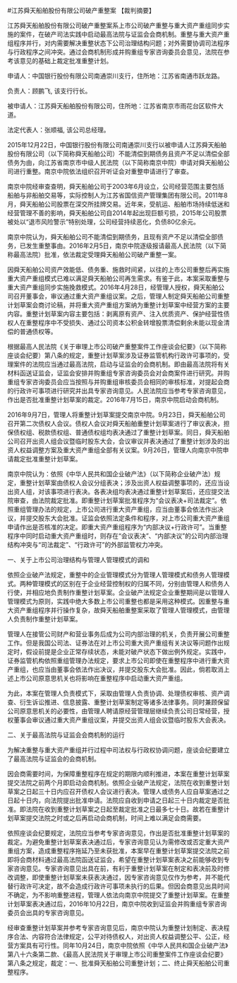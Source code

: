 #江苏舜天船舶股份有限公司破产重整案 
【裁判摘要】 

江苏舜天船舶股份有限公司破产重整案系上市公司破产重整与重大资产重组同步实施的案件，在破产司法实践中启动最高法院与证监会会商机制。重整与重大资产重组程序并行，对内需要解决重整状态下公司治理结构问题；对外需要协调司法程序与行政程序之间冲突。通过会商机制形成并购重组专家咨询委员会意见，法院在参考该意见的基础上裁定批准重整计划。

申请人：中国银行股份有限公司南通崇川支行，住所地：江苏省南通市跃龙路。

负责人：顾鹏飞, 该支行行长。

被申请人：江苏舜天船舶股份有限公司，住所地：江苏省南京市雨花台区软件大道。

法定代表人：张顺福, 该公司总经理。

2015年12月22日，中国银行股份有限公司南通崇川支行以被申请人江苏舜天船舶股份有限公司（以下简称舜天船舶公司）不能清偿到期债务且资产不足以清偿全部债务为由，向江苏省南京市中级人民法院（以下简称南京中院）申请对舜天船舶公司进行重整。南京中院依法组织召开听证会对重整申请进行了审查。



南京中院经审查查明，舜天船舶公司于2003年6月设立，公司经营范围主要包括船舶与非船舶交易等，实际控制人为江苏省国信资产管理集团有限公司。2011年8月，舜天船舶公司股票在深交所挂牌交易。近年来，受航运、船舶市场持续低迷和经营管理不善的影响，舜天船舶公司自2014年起出现巨额亏损，2015年公司股票被处以“退市风险警示”特别处理，公司经营持续恶化，负债80亿余元。



南京中院认为，舜天船舶公司不能清偿到期债务，且现有资产不足以清偿全部债务，已发生重整事由。2016年2月5日，南京中院逐级报请最高人民法院（以下简称最高法院）批准，依法裁定受理舜天船舶公司破产重整一案。

因舜天船舶公司资产效能低、债务重、施救时间紧，以往的上市公司重整后再实施重大资产重组模式已难以满足舜天船舶公司再生需求。有鉴于此，本案采取重整与重大资产重组同步实施挽救模式。2016年4月28日，经管理人授权，舜天船舶公司召开董事会，审议通过重大资产重组议案。之后，管理人制定舜天船舶公司重整计划草案会商讨论稿，并将重大资产重组方案纳为重整计划草案中经营方案的主要内容。重整计划草案内容主要包括：剥离原有资产、注入优质资产、保护经营性债权人在重整程序中不受损失、通过公司资本公积金转增股票清偿剩余未能以现金清偿的普通债权等。

根据最高人民法院《关于审理上市公司破产重整案件工作座谈会纪要》（以下简称座谈会纪要）第八条的规定，重整计划草案涉及证券监管机构行政许可事项的，受理案件的法院应当通过最高法院，启动与证监会的会商机制。即由最高法院将有关材料函送证监会，证监会安排并购重组专家咨询委员会对会商案件进行研究。并购重组专家咨询委员会应当按照与并购重组审核委员会相同的审核标准，对提起会商的行政许可事项进行研究并出具专家咨询意见。人民法院应当参考专家咨询意见，作出是否批准重整计划草案的裁定。2016年7月15日，南京中院启动会商机制。

2016年9月7日，管理人将重整计划草案提交南京中院。9月23日，舜天船舶公司召开第二次债权人会议。债权人会议对舜天船舶重整计划草案进行了审议表决，担保债权组、税款债权组、普通债权组均表决通过了重整计划草案。同日，舜天船舶公司召开出资人组会议暨临时股东大会，会议审议并表决通过了重整计划涉及的出资人权益调整方案及重大资产重组全部有关议案。9月26日，管理人向南京中院申请裁定批准重整计划草案。

南京中院认为：依照《中华人民共和国企业破产法》（以下简称企业破产法）规定，重整计划草案由债权人会议分组表决；涉及出资人权益调整事项的，还应当设出资人组，对该事项进行表决。各表决组均表决通过重整计划草案后，还应提交法院审查，由法院裁定批准。即重整计划草案批准程序为“会议表决+司法裁定”。依照重组管理办法的规定，上市公司进行重大资产重组，应当由董事会依法作出决议，并提交股东大会批准。证监会依照法定条件和程序，对上市公司重大资产重组申请作出是否核准的决定。即重大资产重组程序为“内部决议+行政许可”。当重整程序中同时启动重大资产重组时，则存在“会议表决”、“内部决议”的公司内部治理结构冲突与“司法裁定”、“行政许可”的外部监管权力冲突。

一、关于上市公司治理结构与管理人管理模式的调和

依照企业破产法规定，重整中的企业管理模式分为管理人管理模式和债务人管理模式。两种管理模式的区别在于企业经营控制权的归属不同，分别由管理人和债务人行使，并相应地负责制作重整计划草案。企业破产法规定企业重整期间是以管理人管理模式为原则，实践中绝大多数上市公司重整也都是采用这种模式。因重整与重大资产重组程序并行操作复杂，故舜天船舶重整案采取了管理人管理模式，由管理人负责制作重整计划草案。

管理人在接管公司财产和营业事务后成为公司内部治理的机关，负责开展公司重整工作。但是我国公司法、证券法在对上市公司重大资产重组有关决议等问题作出规定时，假设前提是企业正常存续状态，未能对破产状态下做出例外规定。实践中，证券监管机构依照重组管理办法规定，要求上市公司即使在重整程序中进行重大资产重组，也应当由董事会依法作出决议，并提交股东大会批准。因此，倘若取消上述上市公司原意思机关也将影响在重整程序中启动重大资产重组。

为此，本案在管理人负责模式下，采取由管理人负责协调、处理债权审核、资产调查、衍生诉讼推进、信息披露、重整计划草案制定等诸多法律事务。同时兼顾保留公司原意思机关的必要性，由管理人聘请原经营管理层继续负责公司日常经营，授权董事会审议通过重大资产重组议案，并提交出资人组会议暨临时股东大会表决。

二、关于最高法院与证监会会商机制的运行

为解决重整与重大资产重组并行过程中司法权与行政权协调问题，座谈会纪要建立了最高法院与证监会的会商机制。

因会商需要时间，为保障重整程序在规定的期限内顺利推进，本案在重整计划草案提交法院之前两个月即启动会商机制。依照企业破产法规定，法院在收到重整计划草案之日起三十日内应召开债权人会议进行表决。管理人或债务人应自草案通过之日起十日内，向法院提出批准申请。法院应自收到申请之日起三十日内裁定是否批准。即法院在收到重整计划草案之日起至裁定批准之日最多七十日。故若在重整计划草案提交法院之时或之后再启动会商机制，时间上难以满足会商需要。

依照座谈会纪要规定，法院应当参考专家咨询意见，作出是否批准重整计划草案的裁定。为避免重整计划草案表决通过后，专家咨询意见认为需修改或否定重大资产重组方案，造成重整程序拖延乃至未获批准，本案早在重整计划草案提交法院之前即将会商材料通过最高法院函送证监会，希望在重整计划草案表决之前能够收到专家咨询意见。专家咨询意见出具在前，有利于重整计划草案在制定和表决前及时修改调整，即使重整计划草案未获表决通过，因专家咨询意见仅作为参考，并不能代替行政许可决定，故不会造成行政许可事项未执行的后果。但因会商意见出具时间不确定，为不影响重整进程，管理人依法向南京中院提交了重整计划草案。在重整计划草案表决通过后，2016年10月22日，南京中院收到证监会并购重组专家咨询委员会出具的专家咨询意见。



经审查重整计划草案并参考专家咨询意见后，南京中院认为重整计划制定、表决程序合法、内容符合法律规定，公平对待债权人，对出资人权益调整公平、公正，经营方案具有可行性。同年10月24日，南京中院依照《中华人民共和国企业破产法》第八十六条第二款、《最高人民法院关于审理上市公司重整案件工作座谈会纪要》第八条之规定，裁定：一、批准舜天船舶公司重整计划；二、终止舜天船舶公司重整程序。


